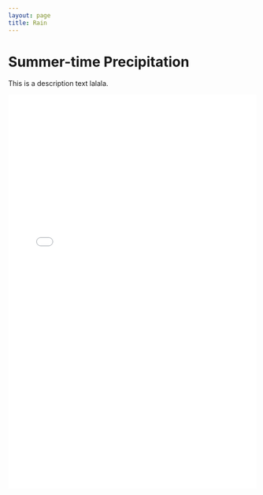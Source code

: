 ```yaml
---
layout: page 
title: Rain
---
```



# Summer-time Precipitation

This is a description text lalala. 

<iframe src="Mean_Max_Daily_Precip_JJA_RCP45.html" 
        width="100%" 
        height="800px" 
        style="border:none;">
</iframe>

